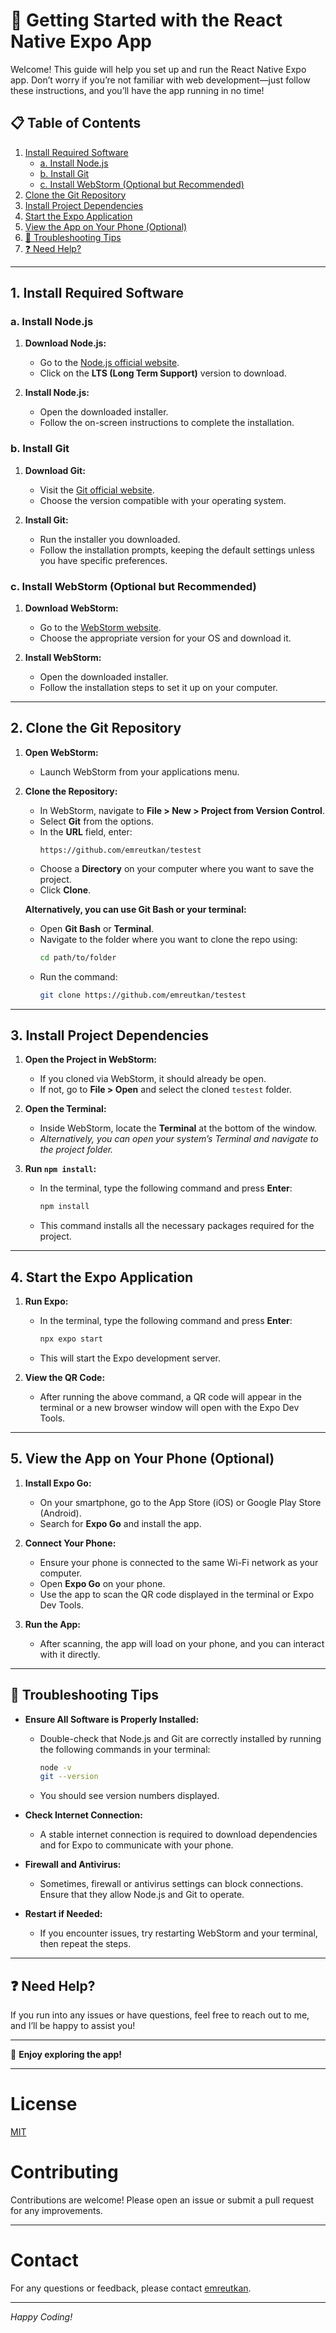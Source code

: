 # 🚀 Getting Started with the React Native Expo App

Welcome! This guide will help you set up and run the React Native Expo app. Don’t worry if you’re not familiar with web development—just follow these instructions, and you’ll have the app running in no time!

## 📋 Table of Contents

1. [Install Required Software](#1-install-required-software)
    - [a. Install Node.js](#a-install-nodejs)
    - [b. Install Git](#b-install-git)
    - [c. Install WebStorm (Optional but Recommended)](#c-install-webstorm-optional-but-recommended)
2. [Clone the Git Repository](#2-clone-the-git-repository)
3. [Install Project Dependencies](#3-install-project-dependencies)
4. [Start the Expo Application](#4-start-the-expo-application)
5. [View the App on Your Phone (Optional)](#5-view-the-app-on-your-phone-optional)
6. [🔧 Troubleshooting Tips](#6-troubleshooting-tips)
7. [❓ Need Help?](#7-need-help)

---

## 1. Install Required Software

### a. Install Node.js

1. **Download Node.js:**
   - Go to the [Node.js official website](https://nodejs.org/).
   - Click on the **LTS (Long Term Support)** version to download.

2. **Install Node.js:**
   - Open the downloaded installer.
   - Follow the on-screen instructions to complete the installation.

### b. Install Git

1. **Download Git:**
   - Visit the [Git official website](https://git-scm.com/downloads).
   - Choose the version compatible with your operating system.

2. **Install Git:**
   - Run the installer you downloaded.
   - Follow the installation prompts, keeping the default settings unless you have specific preferences.

### c. Install WebStorm (Optional but Recommended)

1. **Download WebStorm:**
   - Go to the [WebStorm website](https://www.jetbrains.com/webstorm/download/).
   - Choose the appropriate version for your OS and download it.

2. **Install WebStorm:**
   - Open the downloaded installer.
   - Follow the installation steps to set it up on your computer.

---

## 2. Clone the Git Repository

1. **Open WebStorm:**
   - Launch WebStorm from your applications menu.

2. **Clone the Repository:**
   - In WebStorm, navigate to **File > New > Project from Version Control**.
   - Select **Git** from the options.
   - In the **URL** field, enter:
     ```
     https://github.com/emreutkan/testest
     ```
   - Choose a **Directory** on your computer where you want to save the project.
   - Click **Clone**.

   **Alternatively, you can use Git Bash or your terminal:**

   - Open **Git Bash** or **Terminal**.
   - Navigate to the folder where you want to clone the repo using:
     ```bash
     cd path/to/folder
     ```
   - Run the command:
     ```bash
     git clone https://github.com/emreutkan/testest
     ```

---

## 3. Install Project Dependencies

1. **Open the Project in WebStorm:**
   - If you cloned via WebStorm, it should already be open.
   - If not, go to **File > Open** and select the cloned `testest` folder.

2. **Open the Terminal:**
   - Inside WebStorm, locate the **Terminal** at the bottom of the window.
   - *Alternatively, you can open your system’s Terminal and navigate to the project folder.*

3. **Run `npm install`:**
   - In the terminal, type the following command and press **Enter**:
     ```bash
     npm install
     ```
   - This command installs all the necessary packages required for the project.

---

## 4. Start the Expo Application

1. **Run Expo:**
   - In the terminal, type the following command and press **Enter**:
     ```bash
     npx expo start
     ```
   - This will start the Expo development server.

2. **View the QR Code:**
   - After running the above command, a QR code will appear in the terminal or a new browser window will open with the Expo Dev Tools.

---

## 5. View the App on Your Phone (Optional)

1. **Install Expo Go:**
   - On your smartphone, go to the App Store (iOS) or Google Play Store (Android).
   - Search for **Expo Go** and install the app.

2. **Connect Your Phone:**
   - Ensure your phone is connected to the same Wi-Fi network as your computer.
   - Open **Expo Go** on your phone.
   - Use the app to scan the QR code displayed in the terminal or Expo Dev Tools.

3. **Run the App:**
   - After scanning, the app will load on your phone, and you can interact with it directly.

---

## 🔧 Troubleshooting Tips

- **Ensure All Software is Properly Installed:**
  - Double-check that Node.js and Git are correctly installed by running the following commands in your terminal:
    ```bash
    node -v
    git --version
    ```
  - You should see version numbers displayed.

- **Check Internet Connection:**
  - A stable internet connection is required to download dependencies and for Expo to communicate with your phone.

- **Firewall and Antivirus:**
  - Sometimes, firewall or antivirus settings can block connections. Ensure that they allow Node.js and Git to operate.

- **Restart if Needed:**
  - If you encounter issues, try restarting WebStorm and your terminal, then repeat the steps.

---

## ❓ Need Help?

If you run into any issues or have questions, feel free to reach out to me, and I’ll be happy to assist you!

---

🎉 **Enjoy exploring the app!**

---

# License

[MIT](LICENSE)

# Contributing

Contributions are welcome! Please open an issue or submit a pull request for any improvements.

---

# Contact

For any questions or feedback, please contact [emreutkan](https://github.com/emreutkan).

---

*Happy Coding!*
